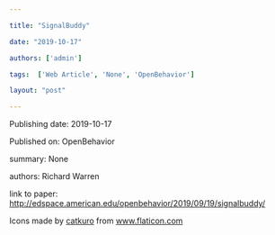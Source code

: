 ---
title: "SignalBuddy"
date: "2019-10-17"
authors: ['admin']
tags:  ['Web Article', 'None', 'OpenBehavior']
layout: "post"
---
Publishing date: 2019-10-17

Published on: OpenBehavior

summary: None

authors: Richard Warren

link to paper: http://edspace.american.edu/openbehavior/2019/09/19/signalbuddy/

Icons made by <a href="https://www.flaticon.com/free-icon/bookshelves_3576884" title="catkuro">catkuro</a> from <a href="https://www.flaticon.com/" title="Flaticon"> www.flaticon.com</a>